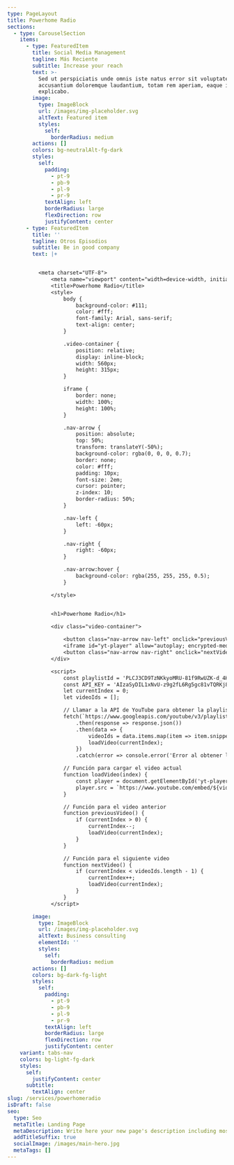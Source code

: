 ```yaml
---
type: PageLayout
title: Powerhome Radio
sections:
  - type: CarouselSection
    items:
      - type: FeaturedItem
        title: Social Media Management
        tagline: Más Reciente
        subtitle: Increase your reach
        text: >-
          Sed ut perspiciatis unde omnis iste natus error sit voluptatem
          accusantium doloremque laudantium, totam rem aperiam, eaque ipsa quae.
          explicabo.
        image:
          type: ImageBlock
          url: /images/img-placeholder.svg
          altText: Featured item
          styles:
            self:
              borderRadius: medium
        actions: []
        colors: bg-neutralAlt-fg-dark
        styles:
          self:
            padding:
              - pt-9
              - pb-9
              - pl-9
              - pr-9
            textAlign: left
            borderRadius: large
            flexDirection: row
            justifyContent: center
      - type: FeaturedItem
        title: ''
        tagline: Otros Episodios
        subtitle: Be in good company
        text: |+


          <meta charset="UTF-8">
              <meta name="viewport" content="width=device-width, initial-scale=1.0">
              <title>Powerhome Radio</title>
              <style>
                  body {
                      background-color: #111;
                      color: #fff;
                      font-family: Arial, sans-serif;
                      text-align: center;
                  }

                  .video-container {
                      position: relative;
                      display: inline-block;
                      width: 560px;
                      height: 315px;
                  }

                  iframe {
                      border: none;
                      width: 100%;
                      height: 100%;
                  }

                  .nav-arrow {
                      position: absolute;
                      top: 50%;
                      transform: translateY(-50%);
                      background-color: rgba(0, 0, 0, 0.7);
                      border: none;
                      color: #fff;
                      padding: 10px;
                      font-size: 2em;
                      cursor: pointer;
                      z-index: 10;
                      border-radius: 50%;
                  }

                  .nav-left {
                      left: -60px;
                  }

                  .nav-right {
                      right: -60px;
                  }

                  .nav-arrow:hover {
                      background-color: rgba(255, 255, 255, 0.5);
                  }

              </style>


              <h1>Powerhome Radio</h1>

              <div class="video-container">
                  
                  <button class="nav-arrow nav-left" onclick="previousVideo()">❮</button>
                  <iframe id="yt-player" allow="autoplay; encrypted-media" allowfullscreen=""></iframe>
                  <button class="nav-arrow nav-right" onclick="nextVideo()">❯</button>
              </div>

              <script>
                  const playlistId = 'PLCJ3CD9TzNKkyoMRU-81f9RwUZK-d_4Hs';
                  const API_KEY = 'AIzaSyDIL1xNvU-z9g2fL6Rg5gc81vTQRKj89CY';
                  let currentIndex = 0;
                  let videoIds = [];

                  // Llamar a la API de YouTube para obtener la playlist
                  fetch(`https://www.googleapis.com/youtube/v3/playlistItems?part=snippet&playlistId=${playlistId}&maxResults=50&key=${API_KEY}`)
                      .then(response => response.json())
                      .then(data => {
                          videoIds = data.items.map(item => item.snippet.resourceId.videoId);
                          loadVideo(currentIndex);
                      })
                      .catch(error => console.error('Error al obtener la playlist:', error));

                  // Función para cargar el video actual
                  function loadVideo(index) {
                      const player = document.getElementById('yt-player');
                      player.src = `https://www.youtube.com/embed/${videoIds[index]}?autoplay=1`;
                  }

                  // Función para el video anterior
                  function previousVideo() {
                      if (currentIndex > 0) {
                          currentIndex--;
                          loadVideo(currentIndex);
                      }
                  }

                  // Función para el siguiente video
                  function nextVideo() {
                      if (currentIndex < videoIds.length - 1) {
                          currentIndex++;
                          loadVideo(currentIndex);
                      }
                  }
              </script>

        image:
          type: ImageBlock
          url: /images/img-placeholder.svg
          altText: Business consulting
          elementId: ''
          styles:
            self:
              borderRadius: medium
        actions: []
        colors: bg-dark-fg-light
        styles:
          self:
            padding:
              - pt-9
              - pb-9
              - pl-9
              - pr-9
            textAlign: left
            borderRadius: large
            flexDirection: row
            justifyContent: center
    variant: tabs-nav
    colors: bg-light-fg-dark
    styles:
      self:
        justifyContent: center
      subtitle:
        textAlign: center
slug: /services/powerhomeradio
isDraft: false
seo:
  type: Seo
  metaTitle: Landing Page
  metaDescription: Write here your new page's description including most relevant keywords.
  addTitleSuffix: true
  socialImage: /images/main-hero.jpg
  metaTags: []
---
```

